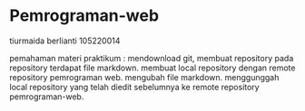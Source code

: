 # Pemrograman-web

tiurmaida berlianti 105220014

pemahaman materi praktikum :
mendownload git, membuat repository pada repository terdapat file markdown. 
membuat local repository dengan remote repository pemrograman web.
mengubah file markdown.
menggunggah local repository yang telah diedit sebelumnya ke remote repository pemrograman-web.
